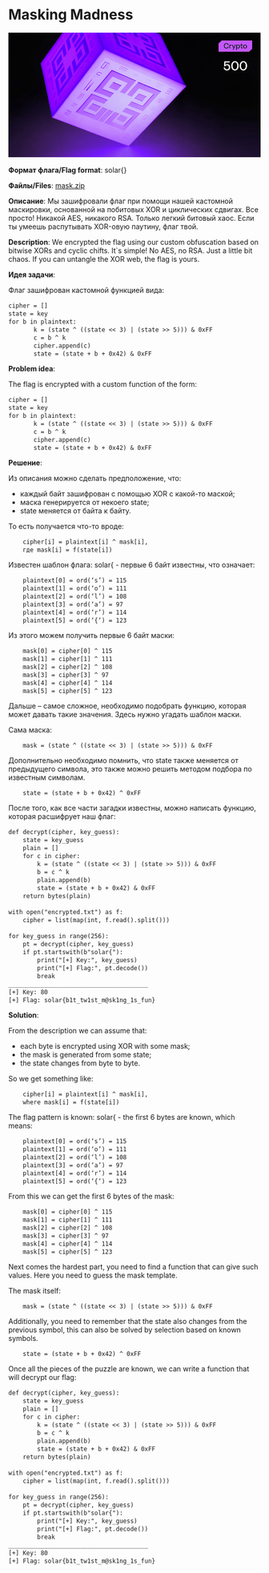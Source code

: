 # Masking Madness

![alt text](Crypto.jpg)

**Формат флага/Flag format**: solar{}

**Файлы/Files**: [mask.zip](mask.zip)

**Описание**: Мы зашифровали флаг при помощи нашей кастомной маскировки, основанной на побитовых XOR и циклических сдвигах. Все просто! Никакой AES, никакого RSA. Только легкий битовый хаос. Если ты умеешь распутывать XOR-овую паутину, флаг твой.

**Description**: We encrypted the flag using our custom obfuscation based on bitwise XORs and cyclic chifts. It`s simple! No AES, no RSA. Just a little bit chaos. If you can untangle the XOR web, the flag is yours.

**Идея задачи**:

Флаг зашифрован кастомной функцией вида:

```
cipher = []
state = key
for b in plaintext:
       k = (state ^ ((state << 3) | (state >> 5))) & 0xFF
       c = b ^ k
       cipher.append(c)
       state = (state + b + 0x42) & 0xFF
```

**Problem idea**:

The flag is encrypted with a custom function of the form:

```
cipher = []
state = key
for b in plaintext:
       k = (state ^ ((state << 3) | (state >> 5))) & 0xFF
       c = b ^ k
       cipher.append(c)
       state = (state + b + 0x42) & 0xFF
```

**Решение**:

Из описания можно сделать предположение, что:

- каждый байт зашифрован с помощью XOR с какой-то маской;
- маска генерируется от некоего state;
- state меняется от байта к байту.

То есть получается что-то вроде:

```
    cipher[i] = plaintext[i] ^ mask[i],
    где mask[i] = f(state[i])
```

Известен шаблон флага: solar{ - первые 6 байт известны, что означает:

```
    plaintext[0] = ord(‘s’) = 115
    plaintext[1] = ord(‘o’) = 111
    plaintext[2] = ord(‘l’) = 108
    plaintext[3] = ord(‘a’) = 97
    plaintext[4] = ord(‘r’) = 114
    plaintext[5] = ord(‘{‘) = 123
```

Из этого можем получить первые 6 байт маски:

```
    mask[0] = cipher[0] ^ 115
    mask[1] = cipher[1] ^ 111
    mask[2] = cipher[2] ^ 108
    mask[3] = cipher[3] ^ 97
    mask[4] = cipher[4] ^ 114
    mask[5] = cipher[5] ^ 123
```

Дальше – самое сложное, необходимо подобрать функцию, которая может давать такие значения. Здесь нужно угадать шаблон маски.

Сама маска:

```
    mask = (state ^ ((state << 3) | (state >> 5))) & 0xFF
```

Дополнительно необходимо помнить, что state также меняется от предыдущего символа, это также можно решить методом подбора по известным символам.

```
    state = (state + b + 0x42) ^ 0xFF
```

После того, как все части загадки известны, можно написать функцию, которая расшифрует наш флаг:
```
def decrypt(cipher, key_guess):
    state = key_guess
    plain = []
    for c in cipher:
        k = (state ^ ((state << 3) | (state >> 5))) & 0xFF
        b = c ^ k
        plain.append(b)
        state = (state + b + 0x42) & 0xFF
    return bytes(plain)

with open("encrypted.txt") as f:
    cipher = list(map(int, f.read().split()))

for key_guess in range(256):
    pt = decrypt(cipher, key_guess)
    if pt.startswith(b"solar{"):
        print("[+] Key:", key_guess)
        print("[+] Flag:", pt.decode())
        break
_______________________________________
[+] Key: 80
[+] Flag: solar{b1t_tw1st_m@sk1ng_1s_fun}
```

**Solution**:

From the description we can assume that:

- each byte is encrypted using XOR with some mask;
- the mask is generated from some state;
- the state changes from byte to byte.

So we get something like:

```
    cipher[i] = plaintext[i] ^ mask[i],
    where mask[i] = f(state[i])
```

The flag pattern is known: solar{ - the first 6 bytes are known, which means:

```
    plaintext[0] = ord(‘s’) = 115
    plaintext[1] = ord(‘o’) = 111
    plaintext[2] = ord(‘l’) = 108
    plaintext[3] = ord(‘a’) = 97
    plaintext[4] = ord(‘r’) = 114
    plaintext[5] = ord(‘{‘) = 123
```

From this we can get the first 6 bytes of the mask:

```
    mask[0] = cipher[0] ^ 115
    mask[1] = cipher[1] ^ 111
    mask[2] = cipher[2] ^ 108
    mask[3] = cipher[3] ^ 97
    mask[4] = cipher[4] ^ 114
    mask[5] = cipher[5] ^ 123
```

Next comes the hardest part, you need to find a function that can give such values. Here you need to guess the mask template.

The mask itself:

```
    mask = (state ^ ((state << 3) | (state >> 5))) & 0xFF
```

Additionally, you need to remember that the state also changes from the previous symbol, this can also be solved by selection based on known symbols.

```
    state = (state + b + 0x42) ^ 0xFF
```

Once all the pieces of the puzzle are known, we can write a function that will decrypt our flag:
```
def decrypt(cipher, key_guess):
    state = key_guess
    plain = []
    for c in cipher:
        k = (state ^ ((state << 3) | (state >> 5))) & 0xFF
        b = c ^ k
        plain.append(b)
        state = (state + b + 0x42) & 0xFF
    return bytes(plain)

with open("encrypted.txt") as f:
    cipher = list(map(int, f.read().split()))

for key_guess in range(256):
    pt = decrypt(cipher, key_guess)
    if pt.startswith(b"solar{"):
        print("[+] Key:", key_guess)
        print("[+] Flag:", pt.decode())
        break
_______________________________________
[+] Key: 80
[+] Flag: solar{b1t_tw1st_m@sk1ng_1s_fun}
```
